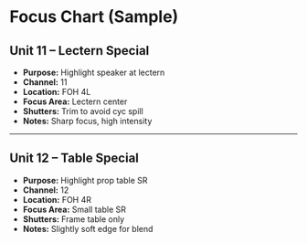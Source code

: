 # Focus Chart (Sample)

## Unit 11 – Lectern Special
- **Purpose:** Highlight speaker at lectern
- **Channel:** 11
- **Location:** FOH 4L
- **Focus Area:** Lectern center
- **Shutters:** Trim to avoid cyc spill
- **Notes:** Sharp focus, high intensity

---

## Unit 12 – Table Special
- **Purpose:** Highlight prop table SR
- **Channel:** 12
- **Location:** FOH 4R
- **Focus Area:** Small table SR
- **Shutters:** Frame table only
- **Notes:** Slightly soft edge for blend
